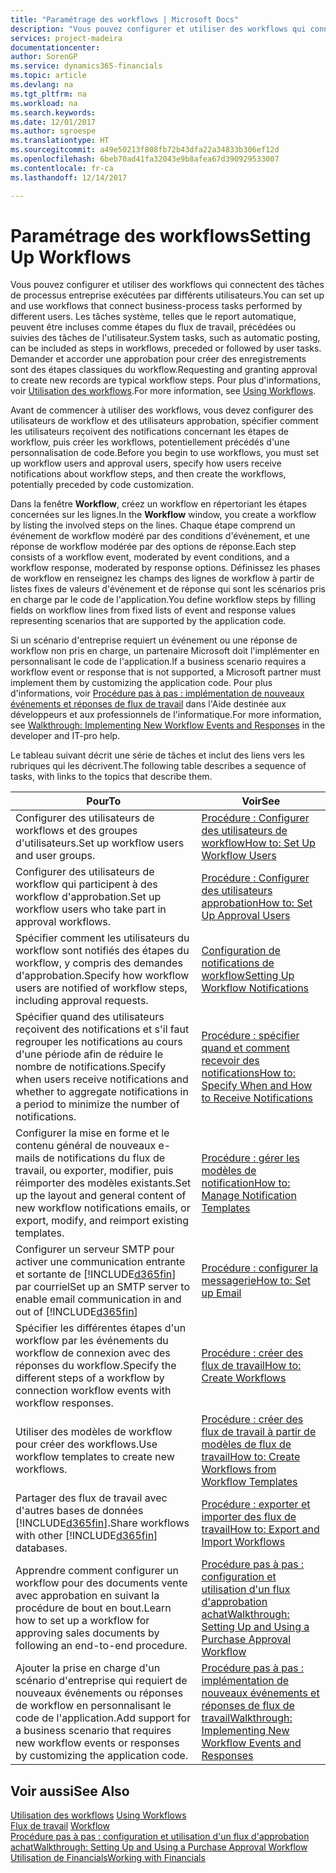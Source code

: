 ```yaml
---
title: "Paramétrage des workflows | Microsoft Docs"
description: "Vous pouvez configurer et utiliser des workflows qui connectent des tâches de processus entreprise exécutées par différents utilisateurs. Les tâches système, telles que le report automatique, peuvent être incluses comme étapes du flux de travail, précédées ou suivies des tâches de l'utilisateur. Demander et accorder une approbation pour créer des enregistrements sont des étapes classiques du workflow."
services: project-madeira
documentationcenter: 
author: SorenGP
ms.service: dynamics365-financials
ms.topic: article
ms.devlang: na
ms.tgt_pltfrm: na
ms.workload: na
ms.search.keywords: 
ms.date: 12/01/2017
ms.author: sgroespe
ms.translationtype: HT
ms.sourcegitcommit: a49e50213f808fb72b43dfa22a34833b306ef12d
ms.openlocfilehash: 6beb70ad41fa32043e9b8afea67d390929533007
ms.contentlocale: fr-ca
ms.lasthandoff: 12/14/2017

---
```

# <a name="setting-up-workflows"></a><span data-ttu-id="fcaba-105">Paramétrage des workflows</span><span class="sxs-lookup"><span data-stu-id="fcaba-105">Setting Up Workflows</span></span>
<span data-ttu-id="fcaba-106">Vous pouvez configurer et utiliser des workflows qui connectent des tâches de processus entreprise exécutées par différents utilisateurs.</span><span class="sxs-lookup"><span data-stu-id="fcaba-106">You can set up and use workflows that connect business-process tasks performed by different users.</span></span> <span data-ttu-id="fcaba-107">Les tâches système, telles que le report automatique, peuvent être incluses comme étapes du flux de travail, précédées ou suivies des tâches de l'utilisateur.</span><span class="sxs-lookup"><span data-stu-id="fcaba-107">System tasks, such as automatic posting, can be included as steps in workflows, preceded or followed by user tasks.</span></span> <span data-ttu-id="fcaba-108">Demander et accorder une approbation pour créer des enregistrements sont des étapes classiques du workflow.</span><span class="sxs-lookup"><span data-stu-id="fcaba-108">Requesting and granting approval to create new records are typical workflow steps.</span></span> <span data-ttu-id="fcaba-109">Pour plus d'informations, voir [Utilisation des workflows](across-use-workflows.md).</span><span class="sxs-lookup"><span data-stu-id="fcaba-109">For more information, see [Using Workflows](across-use-workflows.md).</span></span>  

 <span data-ttu-id="fcaba-110">Avant de commencer à utiliser des workflows, vous devez configurer des utilisateurs de workflow et des utilisateurs approbation, spécifier comment les utilisateurs reçoivent des notifications concernant les étapes de workflow, puis créer les workflows, potentiellement précédés d'une personnalisation de code.</span><span class="sxs-lookup"><span data-stu-id="fcaba-110">Before you begin to use workflows, you must set up workflow users and approval users, specify how users receive notifications about workflow steps, and then create the workflows, potentially preceded by code customization.</span></span>  

 <span data-ttu-id="fcaba-111">Dans la fenêtre **Workflow**, créez un workflow en répertoriant les étapes concernées sur les lignes.</span><span class="sxs-lookup"><span data-stu-id="fcaba-111">In the **Workflow** window, you create a workflow by listing the involved steps on the lines.</span></span> <span data-ttu-id="fcaba-112">Chaque étape comprend un événement de workflow modéré par des conditions d'événement, et une réponse de workflow modérée par des options de réponse.</span><span class="sxs-lookup"><span data-stu-id="fcaba-112">Each step consists of a workflow event, moderated by event conditions, and a workflow response, moderated by response options.</span></span> <span data-ttu-id="fcaba-113">Définissez les phases de workflow en renseignez les champs des lignes de workflow à partir de listes fixes de valeurs d'événement et de réponse qui sont les scénarios pris en charge par le code de l'application.</span><span class="sxs-lookup"><span data-stu-id="fcaba-113">You define workflow steps by filling fields on workflow lines from fixed lists of event and response values representing scenarios that are supported by the application code.</span></span>  

 <span data-ttu-id="fcaba-114">Si un scénario d'entreprise requiert un événement ou une réponse de workflow non pris en charge, un partenaire Microsoft doit l'implémenter en personnalisant le code de l'application.</span><span class="sxs-lookup"><span data-stu-id="fcaba-114">If a business scenario requires a workflow event or response that is not supported, a Microsoft partner must implement them by customizing the application code.</span></span> <span data-ttu-id="fcaba-115">Pour plus d'informations, voir [Procédure pas à pas : implémentation de nouveaux événements et réponses de flux de travail](/dynamics_nav/Walkthrough--Implementing-New-Workflow-Events-and-Responses) dans l'Aide destinée aux développeurs et aux professionnels de l'informatique.</span><span class="sxs-lookup"><span data-stu-id="fcaba-115">For more information, see [Walkthrough: Implementing New Workflow Events and Responses](/dynamics_nav/Walkthrough--Implementing-New-Workflow-Events-and-Responses) in the developer and IT-pro help.</span></span>

 <span data-ttu-id="fcaba-116">Le tableau suivant décrit une série de tâches et inclut des liens vers les rubriques qui les décrivent.</span><span class="sxs-lookup"><span data-stu-id="fcaba-116">The following table describes a sequence of tasks, with links to the topics that describe them.</span></span>  

|<span data-ttu-id="fcaba-117">**Pour**</span><span class="sxs-lookup"><span data-stu-id="fcaba-117">**To**</span></span>|<span data-ttu-id="fcaba-118">**Voir**</span><span class="sxs-lookup"><span data-stu-id="fcaba-118">**See**</span></span>|  
|------------|-------------|  
|<span data-ttu-id="fcaba-119">Configurer des utilisateurs de workflows et des groupes d'utilisateurs.</span><span class="sxs-lookup"><span data-stu-id="fcaba-119">Set up workflow users and user groups.</span></span>|[<span data-ttu-id="fcaba-120">Procédure : Configurer des utilisateurs de workflow</span><span class="sxs-lookup"><span data-stu-id="fcaba-120">How to: Set Up Workflow Users</span></span>](across-how-to-set-up-workflow-users.md)|  
|<span data-ttu-id="fcaba-121">Configurer des utilisateurs de workflow qui participent à des workflow d'approbation.</span><span class="sxs-lookup"><span data-stu-id="fcaba-121">Set up workflow users who take part in approval workflows.</span></span>|[<span data-ttu-id="fcaba-122">Procédure : Configurer des utilisateurs approbation</span><span class="sxs-lookup"><span data-stu-id="fcaba-122">How to: Set Up Approval Users</span></span>](across-how-to-set-up-approval-users.md)|  
|<span data-ttu-id="fcaba-123">Spécifier comment les utilisateurs du workflow sont notifiés des étapes du workflow, y compris des demandes d'approbation.</span><span class="sxs-lookup"><span data-stu-id="fcaba-123">Specify how workflow users are notified of workflow steps, including approval requests.</span></span>|[<span data-ttu-id="fcaba-124">Configuration de notifications de workflow</span><span class="sxs-lookup"><span data-stu-id="fcaba-124">Setting Up Workflow Notifications</span></span>](across-setting-up-workflow-notifications.md)|  
|<span data-ttu-id="fcaba-125">Spécifier quand des utilisateurs reçoivent des notifications et s'il faut regrouper les notifications au cours d'une période afin de réduire le nombre de notifications.</span><span class="sxs-lookup"><span data-stu-id="fcaba-125">Specify when users receive notifications and whether to aggregate notifications in a period to minimize the number of notifications.</span></span>|[<span data-ttu-id="fcaba-126">Procédure : spécifier quand et comment recevoir des notifications</span><span class="sxs-lookup"><span data-stu-id="fcaba-126">How to: Specify When and How to Receive Notifications</span></span>](across-how-to-specify-when-and-how-to-receive-notifications.md)|  
|<span data-ttu-id="fcaba-127">Configurer la mise en forme et le contenu général de nouveaux e\-mails de notifications du flux de travail, ou exporter, modifier, puis réimporter des modèles existants.</span><span class="sxs-lookup"><span data-stu-id="fcaba-127">Set up the layout and general content of new workflow notifications emails, or export, modify, and reimport existing templates.</span></span>|[<span data-ttu-id="fcaba-128">Procédure : gérer les modèles de notification</span><span class="sxs-lookup"><span data-stu-id="fcaba-128">How to: Manage Notification Templates</span></span>](across-how-to-manage-notification-templates.md)|  
|<span data-ttu-id="fcaba-129">Configurer un serveur SMTP pour activer une communication entrante et sortante de [!INCLUDE[d365fin](includes/d365fin_md.md)] par courriel</span><span class="sxs-lookup"><span data-stu-id="fcaba-129">Set up an SMTP server to enable email communication in and out of [!INCLUDE[d365fin](includes/d365fin_md.md)]</span></span>|[<span data-ttu-id="fcaba-130">Procédure : configurer la messagerie</span><span class="sxs-lookup"><span data-stu-id="fcaba-130">How to: Set up Email</span></span>](madeira-how-setup-email.md)|
|<span data-ttu-id="fcaba-131">Spécifier les différentes étapes d'un workflow par les événements du workflow de connexion avec des réponses du workflow.</span><span class="sxs-lookup"><span data-stu-id="fcaba-131">Specify the different steps of a workflow by connection workflow events with workflow responses.</span></span>|[<span data-ttu-id="fcaba-132">Procédure : créer des flux de travail</span><span class="sxs-lookup"><span data-stu-id="fcaba-132">How to: Create Workflows</span></span>](across-how-to-create-workflows.md)|  
|<span data-ttu-id="fcaba-133">Utiliser des modèles de workflow pour créer des workflows.</span><span class="sxs-lookup"><span data-stu-id="fcaba-133">Use workflow templates to create new workflows.</span></span>|[<span data-ttu-id="fcaba-134">Procédure : créer des flux de travail à partir de modèles de flux de travail</span><span class="sxs-lookup"><span data-stu-id="fcaba-134">How to: Create Workflows from Workflow Templates</span></span>](across-how-to-create-workflows-from-workflow-templates.md)|  
|<span data-ttu-id="fcaba-135">Partager des flux de travail avec d'autres bases de données [!INCLUDE[d365fin](includes/d365fin_md.md)].</span><span class="sxs-lookup"><span data-stu-id="fcaba-135">Share workflows with other [!INCLUDE[d365fin](includes/d365fin_md.md)] databases.</span></span>|[<span data-ttu-id="fcaba-136">Procédure : exporter et importer des flux de travail</span><span class="sxs-lookup"><span data-stu-id="fcaba-136">How to: Export and Import Workflows</span></span>](across-how-to-export-and-import-workflows.md)|  
|<span data-ttu-id="fcaba-137">Apprendre comment configurer un workflow pour des documents vente avec approbation en suivant la procédure de bout en bout.</span><span class="sxs-lookup"><span data-stu-id="fcaba-137">Learn how to set up a workflow for approving sales documents by following an end-to-end procedure.</span></span>|[<span data-ttu-id="fcaba-138">Procédure pas à pas : configuration et utilisation d'un flux d'approbation achat</span><span class="sxs-lookup"><span data-stu-id="fcaba-138">Walkthrough: Setting Up and Using a Purchase Approval Workflow</span></span>](walkthrough-setting-up-and-using-a-purchase-approval-workflow.md)|  
|<span data-ttu-id="fcaba-139">Ajouter la prise en charge d'un scénario d'entreprise qui requiert de nouveaux événements ou réponses de workflow en personnalisant le code de l'application.</span><span class="sxs-lookup"><span data-stu-id="fcaba-139">Add support for a business scenario that requires new workflow events or responses by customizing the application code.</span></span>|[<span data-ttu-id="fcaba-140">Procédure pas à pas : implémentation de nouveaux événements et réponses de flux de travail</span><span class="sxs-lookup"><span data-stu-id="fcaba-140">Walkthrough: Implementing New Workflow Events and Responses</span></span>](/dynamics_nav/Walkthrough--Implementing-New-Workflow-Events-and-Responses)|  

## <a name="see-also"></a><span data-ttu-id="fcaba-141">Voir aussi</span><span class="sxs-lookup"><span data-stu-id="fcaba-141">See Also</span></span>  
 <span data-ttu-id="fcaba-142">[Utilisation des workflows](across-use-workflows.md) </span><span class="sxs-lookup"><span data-stu-id="fcaba-142">[Using Workflows](across-use-workflows.md) </span></span>  
 <span data-ttu-id="fcaba-143">[Flux de travail](across-workflow.md) </span><span class="sxs-lookup"><span data-stu-id="fcaba-143">[Workflow](across-workflow.md) </span></span>  
 [<span data-ttu-id="fcaba-144">Procédure pas à pas : configuration et utilisation d'un flux d'approbation achat</span><span class="sxs-lookup"><span data-stu-id="fcaba-144">Walkthrough: Setting Up and Using a Purchase Approval Workflow</span></span>](walkthrough-setting-up-and-using-a-purchase-approval-workflow.md)  
 [<span data-ttu-id="fcaba-145">Utilisation de Financials</span><span class="sxs-lookup"><span data-stu-id="fcaba-145">Working with Financials</span></span>](ui-work-product.md)

